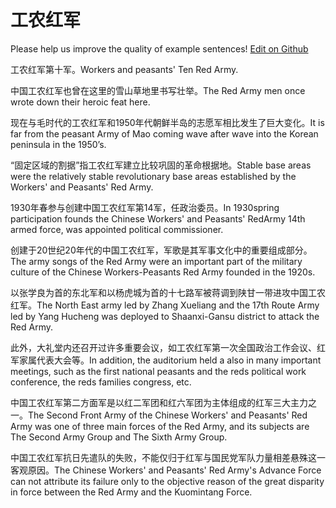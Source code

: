 # 工农红军

Please help us improve the quality of example sentences! [Edit on Github](https://github.com/jiyushe/jiyu-example-sentence-source/blob/main/chinese/gongnonghongjun.md)

<p><span class="chinese">工农红军第十军。</span><span class="english">Workers and peasants' Ten Red Army.</span></p>

<p><span class="chinese">中国工农红军也曾在这里的雪山草地里书写壮举。</span><span class="english">The Red Army men once wrote down their heroic feat here.</span></p>

<p><span class="chinese">现在与毛时代的工农红军和1950年代朝鲜半岛的志愿军相比发生了巨大变化。</span><span class="english">It is far from the peasant Army of Mao coming wave after wave into the Korean peninsula in the 1950’s.</span></p>

<p><span class="chinese">“固定区域的割据”指工农红军建立比较巩固的革命根据地。</span><span class="english">Stable base areas were the relatively stable revolutionary base areas established by the Workers' and Peasants' Red Army.</span></p>

<p><span class="chinese">1930年春参与创建中国工农红军第14军，任政治委员。</span><span class="english">In 1930spring participation founds the Chinese Workers' and Peasants' RedArmy 14th armed force, was appointed political commissioner.</span></p>

<p><span class="chinese">创建于20世纪20年代的中国工农红军，军歌是其军事文化中的重要组成部分。</span><span class="english">The army songs of the Red Army were an important part of the military culture of the Chinese Workers-Peasants Red Army founded in the 1920s.</span></p>

<p><span class="chinese">以张学良为首的东北军和以杨虎城为首的十七路军被蒋调到陕甘一带进攻中国工农红军。</span><span class="english">The North East army led by Zhang Xueliang and the 17th Route Army led by Yang Hucheng was deployed to Shaanxi-Gansu district to attack the Red Army.</span></p>

<p><span class="chinese">此外，大礼堂内还召开过许多重要会议，如工农红军第一次全国政治工作会议、红军家属代表大会等。</span><span class="english">In addition, the auditorium held a also in many important meetings, such as the first national peasants and the reds political work conference, the reds families congress, etc.</span></p>

<p><span class="chinese">中国工农红军第二方面军是以红二军团和红六军团为主体组成的红军三大主力之一。</span><span class="english">The Second Front Army of the Chinese Workers' and Peasants' Red Army was one of three main forces of the Red Army, and its subjects are The Second Army Group and The Sixth Army Group.</span></p>

<p><span class="chinese">中国工农红军抗日先遣队的失败，不能仅归于红军与国民党军队力量相差悬殊这一客观原因。</span><span class="english">The Chinese Workers' and Peasants' Red Army's Advance Force can not attribute its failure only to the objective reason of the great disparity in force between the Red Army and the Kuomintang Force.</span></p>

